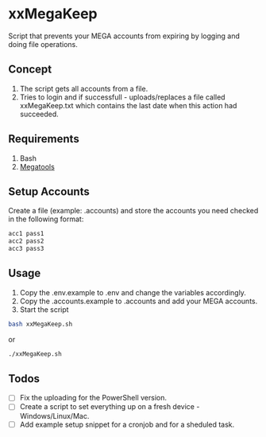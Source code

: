 # xxMegaKeep

Script that prevents your MEGA accounts from expiring by logging and doing file operations.

## Concept

1. The script gets all accounts from a file.
2. Tries to login and if successfull - uploads/replaces a file called xxMegaKeep.txt which contains the last date when this action had succeeded.

## Requirements

1. Bash
2. [Megatools](https://megous.com/git/megatools)

## Setup Accounts

Create a file (example: .accounts) and store the accounts you need checked in the following format:

```bash
acc1 pass1
acc2 pass2
acc3 pass3

```

## Usage

1. Copy the .env.example to .env and change the variables accordingly.
2. Copy the .accounts.example to .accounts and add your MEGA accounts.
3. Start the script

```bash
bash xxMegaKeep.sh
```

or

```bash
./xxMegaKeep.sh
```

## Todos

- [ ] Fix the uploading for the PowerShell version.
- [ ] Create a script to set everything up on a fresh device - Windows/Linux/Mac.
- [ ] Add example setup snippet for a cronjob and for a sheduled task.
